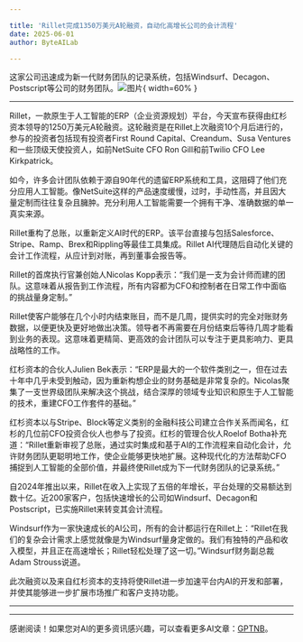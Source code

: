 ```yaml
---

title: 'Rillet完成1350万美元A轮融资，自动化高增长公司的会计流程'
date: 2025-06-01
author: ByteAILab

---
```


这家公司迅速成为新一代财务团队的记录系统，包括Windsurf、Decagon、Postscript等公司的财务团队。![图片](https://ai-techpark.com/wp-content/uploads/Rillet-Raises.jpg){ width=60% }

---
Rillet，一款原生于人工智能的ERP（企业资源规划）平台，今天宣布获得由红杉资本领导的1250万美元A轮融资。这轮融资是在Rillet上次融资10个月后进行的，参与的投资者包括现有投资者First Round Capital、Creandum、Susa Ventures和一些顶级天使投资人，如前NetSuite CFO Ron Gill和前Twilio CFO Lee Kirkpatrick。

如今，许多会计团队依赖于源自90年代的遗留ERP系统和工具，这阻碍了他们充分应用人工智能。像NetSuite这样的产品速度缓慢，过时，手动性高，并且因大量定制而往往复杂且臃肿。充分利用人工智能需要一个拥有干净、准确数据的单一真实来源。

Rillet重构了总账，以重新定义AI时代的ERP。该平台直接与包括Salesforce、Stripe、Ramp、Brex和Rippling等最佳工具集成。Rillet AI代理随后自动化关键的会计工作流程，从应计到对账，再到董事会报告等。

Rillet的首席执行官兼创始人Nicolas Kopp表示：“我们是一支为会计师而建的团队。这意味着从报告到工作流程，所有内容都为CFO和控制者在日常工作中面临的挑战量身定制。”

Rillet使客户能够在几个小时内结束账目，而不是几周，提供实时的完全对账财务数据，以便更快及更好地做出决策。领导者不再需要在月份结束后等待几周才能看到业务的表现。这意味着更精简、更高效的会计团队可以专注于更具影响力、更具战略性的工作。

红杉资本的合伙人Julien Bek表示：“ERP是最大的一个软件类别之一，但在过去十年中几乎未受到触动，因为重新构想企业的财务基础是非常复杂的。Nicolas聚集了一支世界级团队来解决这个挑战，结合深厚的领域专业知识和原生于人工智能的技术，重建CFO工作套件的基础。”

红杉资本以与Stripe、Block等定义类别的金融科技公司建立合作关系而闻名，红杉的几位前CFO投资合伙人也参与了投资。红杉的管理合伙人Roelof Botha补充道：“Rillet重新审视了总账，通过实时集成和基于AI的工作流程来自动化会计，允许财务团队更聪明地工作，使企业能够更快地扩展。这种现代化的方法帮助CFO捕捉到人工智能的全部价值，并最终使Rillet成为下一代财务团队的记录系统。”

自2024年推出以来，Rillet在收入上实现了五倍的年增长，平台处理的交易额达到数十亿。近200家客户，包括快速增长的公司如Windsurf、Decagon和Postscript，已实施Rillet来转变其会计流程。

Windsurf作为一家快速成长的AI公司，所有的会计都运行在Rillet上：“Rillet在我们的复杂会计需求上感觉就像是为Windsurf量身定做的。我们有独特的产品和收入模型，并且正在高速增长；Rillet轻松处理了这一切。”Windsurf财务副总裁Adam Strouss说道。

此次融资以及来自红杉资本的支持将使Rillet进一步加速平台内AI的开发和部署，并使其能够进一步扩展市场推广和客户支持功能。

---
---
感谢阅读！如果您对AI的更多资讯感兴趣，可以查看更多AI文章：[GPTNB](https://gptnb.com)。